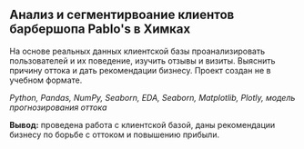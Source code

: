 ## Анализ и сегментирвоание клиентов барбершопа Pablo's в Химках

На основе реальных данных клиентской базы проанализировать пользователей и их поведение, изучить отзывы и визиты. Выяснить причину оттока и дать рекомендации бизнесу. Проект создан не в учебном формате.

*Python, Pandas, NumPy, Seaborn, EDA, Seaborn, Matplotlib, Plotly, модель прогнозирования оттока*

**Вывод:** проведена работа с клиентской базой, даны рекомендации бизнесу по борьбе с оттоком и повышению прибыли. 
